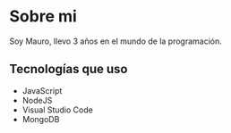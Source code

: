 <!-- <picture>
 <source media="(prefers-color-scheme: dark)" srcset="YOUR-DARKMODE-IMAG">
 <source media="(prefers-color-scheme: light)" srcset="YOUR-LIGHTMODE-IMAGE">
 <img alt="Imagen de perfil de github" src="YOUR-DEFAULT-IMAGE">
</picture> -->

# Sobre mi
Soy Mauro, llevo 3 años en el mundo de la programación.

## Tecnologías que uso
- JavaScript
- NodeJS
- Visual Studio Code
- MongoDB
